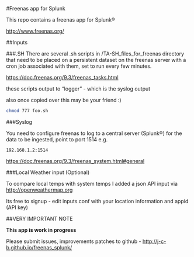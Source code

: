 #Freenas app for Splunk

This repo contains a freenas app for Splunk®

http://www.freenas.org/

##Inputs

###.SH
There are several .sh scripts in /TA-SH_files_for_freenas directory that need to be placed on a persistent dataset on the freenas server with a cron job associated with them, set to run every few minutes.

https://doc.freenas.org/9.3/freenas_tasks.html

these scripts output to “logger” - which is the syslog output

also once copied over this may be your friend :)

```sh
chmod 777 foo.sh
```

###Syslog

You need to configure freenas to log to a central server (Splunk®) for the data to be ingested, point to port 1514 e.g. 

	192.168.1.2:1514

https://doc.freenas.org/9.3/freenas_system.html#general

###Local Weather input (Optional)

To compare local temps with system temps I added a json API input via http://openweathermap.org

Its free to signup - edit inputs.conf with your location information and appid (API key)

##VERY IMPORTANT NOTE

**This app is work in progress**

Please submit issues, improvements patches to github - http://j-c-b.github.io/freenas_splunk/
